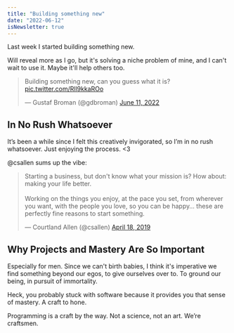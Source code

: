 ```yaml
---
title: "Building something new"
date: "2022-06-12"
isNewsletter: true
---
```


Last week I started building something new.

Will reveal more as I go, but it's solving a niche problem of mine, and I can't wait to use it. Maybe it'll help others too.

<blockquote class="twitter-tweet"><p lang="en" dir="ltr">Building something new, can you guess what it is? <a href="https://t.co/Rll9kkaROo">pic.twitter.com/Rll9kkaROo</a></p>&mdash; Gustaf Broman (@gdbroman) <a href="https://twitter.com/gdbroman/status/1535613987332804608?ref_src=twsrc%5Etfw">June 11, 2022</a></blockquote>

## In No Rush Whatsoever

It’s been a while since I felt this creatively invigorated, so I’m in no rush whatsoever. Just enjoying the process. <3

@csallen sums up the vibe:

<blockquote class="twitter-tweet"><p lang="en" dir="ltr">Starting a business, but don&#39;t know what your mission is? How about: making your life better.<br><br>Working on the things you enjoy, at the pace you set, from wherever you want, with the people you love, so you can be happy… these are perfectly fine reasons to start something.</p>&mdash; Courtland Allen (@csallen) <a href="https://twitter.com/csallen/status/1118952086127902723?ref_src=twsrc%5Etfw">April 18, 2019</a></blockquote>

## Why Projects and Mastery Are So Important

Especially for men. Since we can't birth babies, I think it's imperative we find something beyond our egos, to give ourselves over to. To ground our being, in pursuit of immortality.

Heck, you probably stuck with software because it provides you that sense of mastery. A craft to hone.

Programming is a craft by the way. Not a science, not an art. We’re craftsmen.
